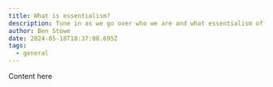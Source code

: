 ```yaml
---
title: What is essentialism?
description: Tune in as we go over who we are and what essentialism offers for you.
author: Ben Stowe
date: 2024-05-18T18:37:08.695Z
tags:
  - general
---
```

Content here